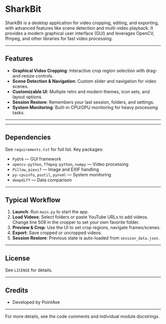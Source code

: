 # SharkBit

SharkBit is a desktop application for video cropping, editing, and exporting, with advanced features like scene detection and multi-video playback. It provides a modern graphical user interface (GUI) and leverages OpenCV, ffmpeg, and other libraries for fast video processing.

---

## Features
- **Graphical Video Cropping**: Interactive crop region selection with drag-and-resize controls.
- **Scene Detection & Navigation**: Custom slider and navigation for video scenes.
- **Customizable UI**: Multiple retro and modern themes, icon sets, and layout options.
- **Session Restore**: Remembers your last session, folders, and settings.
- **System Monitoring**: Built-in CPU/GPU monitoring for heavy processing tasks.

---

---

## Dependencies
See `requirements.txt` for full list. Key packages:
- `PyQt6` — GUI framework
- `opencv-python`, `ffmpeg-python`, `numpy` — Video processing
- `Pillow`, `piexif` — Image and EXIF handling
- `py-cpuinfo`, `psutil`, `pynvml` — System monitoring
- `deepdiff` — Data comparison

---

## Typical Workflow
1. **Launch**: Run `main.py` to start the app.
2. **Load Videos**: Select folders or paste YouTube URLs to add videos. Change line 509 in the cropper to set your own favorite folder.
3. **Preview & Crop**: Use the UI to set crop regions, navigate frames/scenes.
4. **Export**: Save cropped or uncropped videos.
5. **Session Restore**: Previous state is auto-loaded from `session_data.json`.

---

## License
See `LICENSE` for details.

---

## Credits
- Developed by PointAve

---

For more details, see the code comments and individual module docstrings.
